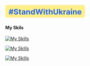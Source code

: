 [![StandWithUkraine](https://raw.githubusercontent.com/vshymanskyy/StandWithUkraine/main/badges/StandWithUkraine.svg)](https://github.com/vshymanskyy/StandWithUkraine/blob/main/docs/README.md)


<!--
![Random Unsplash image](https://source.unsplash.com/random/904x452)
-->

<!--
**magnobiet/magnobiet** is a ✨ _special_ ✨ repository because its `README.md` (this file) appears on your GitHub profile.

Here are some ideas to get you started:

- 🔭 I’m currently working on ...
- 🌱 I’m currently learning ...
- 👯 I’m looking to collaborate on ...
- 🤔 I’m looking for help with ...
- 💬 Ask me about ...
- 📫 How to reach me: ...
- 😄 Pronouns: ...
- ⚡ Fun fact: ...
-->

<!-- ![Magno's GitHub stats](https://github-readme-stats.vercel.app/api?username=magnobiet&show_icons=true&theme=monokai&include_all_commits=true&count_private=true)

![Magno's GitHub stats](https://github-readme-stats.vercel.app/api/top-langs/?username=magnobiet&layout=compact&langs_count=16&theme=monokai) -->

#### My Skils

[![My Skills](https://skillicons.dev/icons?i=html,css,js,sass,jquery,ts,bootstrap,angular,nodejs,md)](https://skillicons.dev)

[![My Skills](https://skillicons.dev/icons?i=linux,bash,git,docker,cloudflare,vscode)](https://skillicons.dev)

[![My Skills](https://skillicons.dev/icons?i=figma)](https://skillicons.dev)



